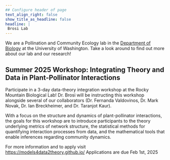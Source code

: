```yaml
---
## Configure header of page
text_align_right: false
show_title_as_headline: false
headline: |
 Brosi Lab
---
```


<!-- this is a subheadline -->
We are a Pollination and Community Ecology lab in the [Department of Biology](https://www.biology.washington.edu/) at the University of Washington. Take a look around to find out more about our lab and our research!

## Summer 2025 Workshop: Integrating Theory and Data in Plant-Pollinator Interactions
Participate in a 3-day data-theory integration workshop at the Rocky Mountain Biological Lab! Dr. Brosi will be instructing this workshop alongside several of our collaborators (Dr. Fernanda Valdovinos, Dr. Mark Novak, Dr. Ian Breckheimer, and Dr. Taranjot Kaur).

With a focus on the structure and dynamics of plant-pollinator interactions, the goals for this workshop are to introduce participants to the theory underlying metrics of network structure, the statistical methods for quantifying interaction processes from data, and the mathematical tools that enable inferences regarding community dynamics.

For more information and to apply visit https://models4data2theory.github.io/
Applications are due Feb 1st, 2025